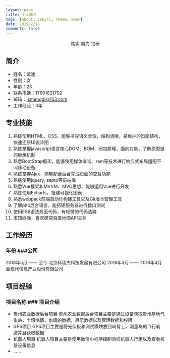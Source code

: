 ```yaml
---
layout: page
title: 个人简介
tags: [about, Jekyll, theme, moon]
date: 2019/2/18
comments: false
---
```

    
<center><a href="https://lwmdlqq.github.io/Blog"><b></b></a>踏实  努力  钻研</center>

## 简介
* 姓名：孟迪
* 性别：女
* 年龄：23
* 联系电话：17601631702
* 邮箱：ismengdi@163.com
* 工作经验：3年

## 专业技能

1. 熟练使用HTML、CSS，能够书写语义合理，结构清晰，易维护的页面结构，快速还原UI设计图
2. 熟练掌握javascript语言核心DOM、BOM，闭包原理，面向对象，了解原型链的继承机制
3. 熟悉BootStrap框架，能够使用媒体查询、rem等技术进行响应式布局适配不同移动设备
4. 熟练掌握Ajax，能够配合后台完成页面的交互功能
5. 熟练使用jquery, zepto等前端库
6. 熟悉Vue框架和MVVM、MVC思想，能够运用Vue进行开发
7. 熟练使用Echarts，搭建可视化图表 
8. 熟悉webpack前端自动化构建工具以及Git版本管理工具
9. 了解php后台语言，能搭建服务器进行接口测试
10. 使用ES6语法规范代码，有轻微的代码洁癖
11. 求知欲强，喜欢研究百度地图API文档 

<!-- {% capture images %}
    https://cloud.githubusercontent.com/assets/754514/14509720/61c61058-01d6-11e6-93ab-0918515ecd56.png
    https://cloud.githubusercontent.com/assets/754514/14509716/61ac6c8e-01d6-11e6-879f-8308883de790.png
{% endcapture %}
{% include gallery images=images caption="Screenshots of Moon Theme" cols=2 %}

See a [live version of Moon](http://taylantatli.github.io/Moon) hosted on GitHub. -->

## 工作经历

### 年份                          ###公司
2018年5月 —— 至今         北京科瑞杰科技发展有限公司
2016年3月 —— 2018年4月    金现代信息产业股份有限公司

## 项目经验
### 项目名称                        ### 项目介绍
* 贵州农业数据后台项目            贵州农业数据后台项目主要是通过设备获取贵州基地气象站，土壤墒情，水阀的数据，展示数据以及管理数据和权限
* GPS项目                        GPS项目主要是将光伏板和测试模块放到鸟背上，测量鸟的飞行轨迹并且获取数据
* 机器人项目                     机器人项目主要是使用微信小程序控制清扫机器人行走以及查看机器设备信息
* ......
<!-- To learn how to install and use this theme check out the [Setup Guide](http://taylantatli.me/Moon/moon-theme/) for more information.
      
[Install Moon](https://github.com/TaylanTatli/Moon){: .btn} -->
